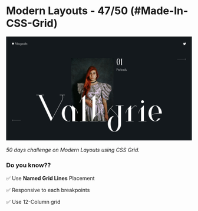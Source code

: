 # Modern Layouts - 47/50 (#Made-In-CSS-Grid)

![Screenshot](/assets/screenshot/layout-47-screenshot.png)

_50 days challenge on Modern Layouts using CSS Grid._

### Do you know??

✅ Use **Named Grid Lines** Placement

✅ Responsive to each breakpoints

✅ Use 12-Column grid
